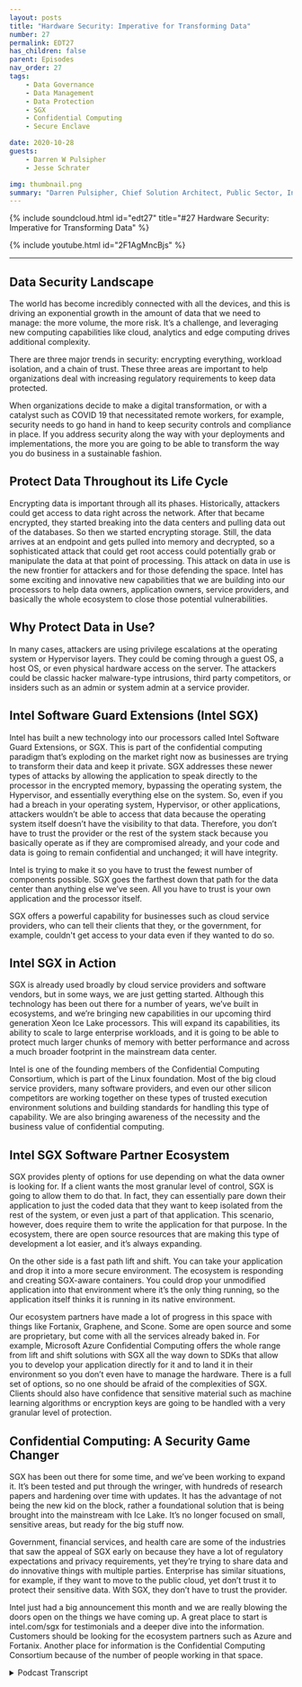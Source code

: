 ```yaml
---
layout: posts
title: "Hardware Security: Imperative for Transforming Data"
number: 27
permalink: EDT27
has_children: false
parent: Episodes
nav_order: 27
tags:
    - Data Governance
    - Data Management
    - Data Protection
    - SGX
    - Confidential Computing
    - Secure Enclave

date: 2020-10-28
guests:
    - Darren W Pulsipher
    - Jesse Schrater

img: thumbnail.png
summary: "Darren Pulsipher, Chief Solution Architect, Public Sector, Intel, and Jesse Schrater, Security Manager, Data Platforms Group, Intel, discuss the current security landscape and how Intel’s SGX and partnered ecosystem offers a timely and tested solution for data in use and other security concerns."
---
```


{% include soundcloud.html id="edt27" title="#27 Hardware Security: Imperative for Transforming Data" %}

{% include youtube.html id="2F1AgMncBjs" %}

---

## Data Security Landscape

The world has become incredibly connected with all the devices, and this is driving an exponential growth in the amount of data that we need to manage: the more volume, the more risk. It’s a challenge, and leveraging new computing capabilities like cloud, analytics and edge computing drives additional complexity.

There are three major trends in security: encrypting everything, workload isolation, and a chain of trust. These three areas are important to help organizations deal with increasing regulatory requirements to keep data protected.

When organizations decide to make a digital transformation, or with a catalyst such as COVID 19 that necessitated remote workers, for example, security needs to go hand in hand to keep security controls and compliance in place. If you address security along the way with your deployments and implementations, the more you are going to be able to transform the way you do business in a sustainable fashion.

## Protect Data Throughout its Life Cycle

Encrypting data is important through all its phases. Historically, attackers could get access to data right across the network. After that became encrypted, they started breaking into the data centers and pulling data out of the databases. So then we started encrypting storage. Still, the data arrives at an endpoint and gets pulled into memory and decrypted, so a sophisticated attack that could get root access could potentially grab or manipulate the data at that point of processing. This attack on data in use is the new frontier for attackers and for those defending the space. Intel has some exciting and innovative new capabilities that we are building into our processors to help data owners, application owners, service providers, and basically the whole ecosystem to close those potential vulnerabilities.

## Why Protect Data in Use?

In many cases, attackers are using privilege escalations at the operating system or Hypervisor layers. They could be coming through a guest OS, a host OS, or even physical hardware access on the server. The attackers could be classic hacker malware-type intrusions, third party competitors, or insiders such as an admin or system admin at a service provider.

## Intel Software Guard Extensions (Intel SGX)

Intel has built a new technology into our processors called Intel Software Guard Extensions, or SGX. This is part of the confidential computing paradigm that’s exploding on the market right now as businesses are trying to transform their data and keep it private. SGX addresses these newer types of attacks by allowing the application to speak directly to the processor in the encrypted memory, bypassing the operating system, the Hypervisor, and essentially everything else on the system. So, even if you had a breach in your operating system, Hypervisor, or other applications, attackers wouldn’t be able to access that data because the operating system itself doesn’t have the visibility to that data. Therefore, you don’t have to trust the provider or the rest of the system stack because you basically operate as if they are compromised already, and your code and data is going to remain confidential and unchanged; it will have integrity.

Intel is trying to make it so you have to trust the fewest number of components possible. SGX goes the farthest down that path for the data center than anything else we’ve seen. All you have to trust is your own application and the processor itself.

SGX offers a powerful capability for businesses such as cloud service providers, who can tell their clients that they, or the government, for example, couldn't get access to your data even if they wanted to do so.

## Intel SGX in Action

SGX is already used broadly by cloud service providers and software vendors, but in some ways, we are just getting started. Although this technology has been out there for a number of years, we’ve built in ecosystems, and we’re bringing new capabilities in our upcoming third generation Xeon Ice Lake processors. This will expand its capabilities, its ability to scale to large enterprise workloads, and it is going to be able to protect much larger chunks of memory with better performance and across a much broader footprint in the mainstream data center.

Intel is one of the founding members of the Confidential Computing Consortium, which is part of the Linux foundation. Most of the big cloud service providers, many software providers, and even our other silicon competitors are working together on these types of trusted execution environment solutions and building standards for handling this type of capability. We are also bringing awareness of the necessity and the business value of confidential computing.

## Intel SGX Software Partner Ecosystem

SGX provides plenty of options for use depending on what the data owner is looking for. If a client wants the most granular level of control, SGX is going to allow them to do that. In fact, they can essentially pare down their application to just the coded data that they want to keep isolated from the rest of the system, or even just a part of that application. This scenario, however, does require them to write the application for that purpose.  In the ecosystem, there are open source resources that are making this type of development a lot easier, and it’s always expanding.

On the other side is a fast path lift and shift. You can take your application and drop it into a more secure environment. The ecosystem is responding and creating SGX-aware containers. You could drop your unmodified application into that environment where it’s the only thing running, so the application itself thinks it is running in its native environment.

Our ecosystem partners have made a lot of progress in this space with things like Fortanix, Graphene, and Scone. Some are open source and some are proprietary, but come with all the services already baked in. For example, Microsoft Azure Confidential Computing offers the whole range from lift and shift solutions with SGX all the way down to SDKs that allow you to develop your application directly for it and to land it in their environment so you don’t even have to manage the hardware. There is a full set of options, so no one should be afraid of the complexities of SGX. Clients should also have confidence that sensitive material such as machine learning algorithms or encryption keys are going to be handled with a very granular level of protection.

## Confidential Computing: A Security Game Changer

SGX has been out there for some time, and we’ve been working to expand it. It’s been tested and put through the wringer, with hundreds of research papers and hardening over time with updates. It has the advantage of not being the new kid on the block, rather a foundational solution that is being brought into the mainstream with Ice Lake. It’s no longer focused on small, sensitive areas, but ready for the big stuff now.

Government, financial services, and health care are some of the industries that saw the appeal of SGX early on because they have a lot of regulatory expectations and privacy requirements, yet they’re trying to share data and do innovative things with multiple parties. Enterprise has similar situations, for example, if they want to move to the public cloud, yet don’t trust it to protect their sensitive data. With SGX, they don’t have to trust the provider.

Intel just had a big announcement this month and we are really blowing the doors open on the things we have coming up. A great place to start is intel.com/sgx for testimonials and a deeper dive into the information. Customers should be looking for the ecosystem partners such as Azure and Fortanix. Another place for information is the Confidential Computing Consortium because of the number of people working in that space.



<details>
<summary> Podcast Transcript </summary>

<p></p>

</details>

